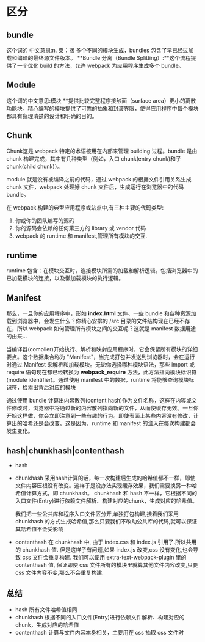 
# 区分

## bundle

 这个词的 中文意思:n. 束；捆
 多个不同的模块生成，bundles 包含了早已经过加载和编译的最终源文件版本。 **Bundle 分离（Bundle Splitting）:**这个流程提供了一个优化 build 的方法，允许 webpack 为应用程序生成多个 bundle。

## Module

  这个词的中文意思:模块
  **提供比较完整程序接触面（surface area）更小的离散功能块。精心编写的模块提供了可靠的抽象和封装界限，使得应用程序中每个模块都具有条理清楚的设计和明确的目的。

## Chunk

  Chunk这是 webpack 特定的术语被用在内部来管理 building 过程。bundle 是由 chunk 构建完成，其中有几种类型（例如，入口 chunk(entry chunk)和子 chunk(child chunk)）。

module 就是没有被编译之前的代码，通过 webpack 的根据文件引用关系生成 chunk 文件，webpack 处理好 chunk 文件后，生成运行在浏览器中的代码 bundle。

在 webpack 构建的典型应用程序或站点中,有三种主要的代码类型:

1. 你或你的团队编写的源码
1. 你的源码会依赖的任何第三方的 library 或 vendor 代码
1. webpack 的 runtime 和 manifest,管理所有模块的交互.

## runtime

  runtime 包含：在模块交互时，连接模块所需的加载和解析逻辑。包括浏览器中的已加载模块的连接，以及懒加载模块的执行逻辑。

## Manifest

那么，一旦你的应用程序中，形如 **index.html** 文件、一些 bundle 和各种资源加载到浏览器中，会发生什么？你精心安排的 /src 目录的文件结构现在已经不存在，所以 webpack 如何管理所有模块之间的交互呢？这就是 manifest 数据用途的由来...

当编译器(compiler)开始执行、解析和映射应用程序时，它会保留所有模块的详细要点。这个数据集合称为 "Manifest"，当完成打包并发送到浏览器时，会在运行时通过 Manifest 来解析和加载模块。无论你选择哪种模块语法，那些 import 或 require 语句现在都已经转换为 **webpack_require** 方法，此方法指向模块标识符(module identifier)。通过使用 manifest 中的数据，runtime 将能够查询模块标识符，检索出背后对应的模块

通过使用 bundle 计算出内容散列(content hash)作为文件名称，这样在内容或文件修改时，浏览器中将通过新的内容散列指向新的文件，从而使缓存无效。一旦你开始这样做，你会立即注意到一些有趣的行为。即使表面上某些内容没有修改，计算出的哈希还是会改变。这是因为，runtime 和 manifest 的注入在每次构建都会发生变化。

## hash|chunkhash|contenthash

* hash

* chunkhash
  采用hash计算的话，每一次构建后生成的哈希值都不一样，即使文件内容压根没有改变。这样子是没办法实现缓存效果，我们需要换另一种哈希值计算方式，即 chunkhash。
  chunkhash 和 hash 不一样，它根据不同的入口文件(Entry)进行依赖文件解析、构建对应的chunk，生成对应的哈希值。
  
  我们把一些公共库和程序入口文件区分开,单独打包构建,接着我们采用 chunkhash 的方式生成哈希值,那么只要我们不改动公共库的代码,就可以保证其哈希值不会受影响

* contenthash
  在 chunkhash 中, 由于 index.css 和 index.js 引用了.所以共用的 chunkhash 值. 但是这样子有问题,如果 index.js 改变,css 没有变化,也会导致 css 文件会重复构建.
  我们可以使用 extra-text-webpack-plugin 里的 contenthash 值, 保证即使 css 文件所有的模块里就算其他文件内容改变,只要 css 文件内容不变,那么不会重复构建.

## 总结

* hash 所有文件哈希值相同
* chunkhash 根据不同的入口文件(Entry)进行依赖文件解析、构建对应的 chunk，生成对应的哈希值
* contenthash 计算与文件内容本身相关，主要用在 css 抽取 css 文件时
